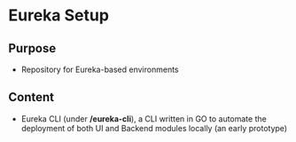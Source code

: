# Eureka Setup

## Purpose

- Repository for Eureka-based environments

## Content

- Eureka CLI (under **/eureka-cli**), a CLI written in GO to automate the deployment of both UI and Backend modules locally (an early prototype)
